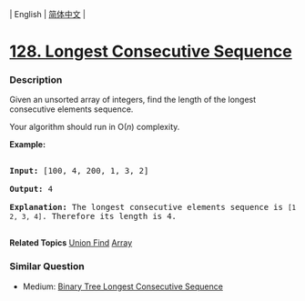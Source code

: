 | English | [简体中文](README.md) |

# [128. Longest Consecutive Sequence](https://leetcode-cn.com/problems/longest-consecutive-sequence)
 ### Description
<p>Given an unsorted array of integers, find the length of the longest consecutive elements sequence.</p>

<p>Your algorithm should run in O(<em>n</em>) complexity.</p>

<p><strong>Example:</strong></p>

<pre>
<strong>Input:</strong>&nbsp;[100, 4, 200, 1, 3, 2]
<strong>Output:</strong> 4
<strong>Explanation:</strong> The longest consecutive elements sequence is <code>[1, 2, 3, 4]</code>. Therefore its length is 4.
</pre>

**Related Topics**  [Union Find](https://leetcode-cn.com/tag/union-find) [Array](https://leetcode-cn.com/tag/array) 

### Similar Question
 - Medium:	[Binary Tree Longest Consecutive Sequence](https://leetcode-cn.com/problems/binary-tree-longest-consecutive-sequence) 
